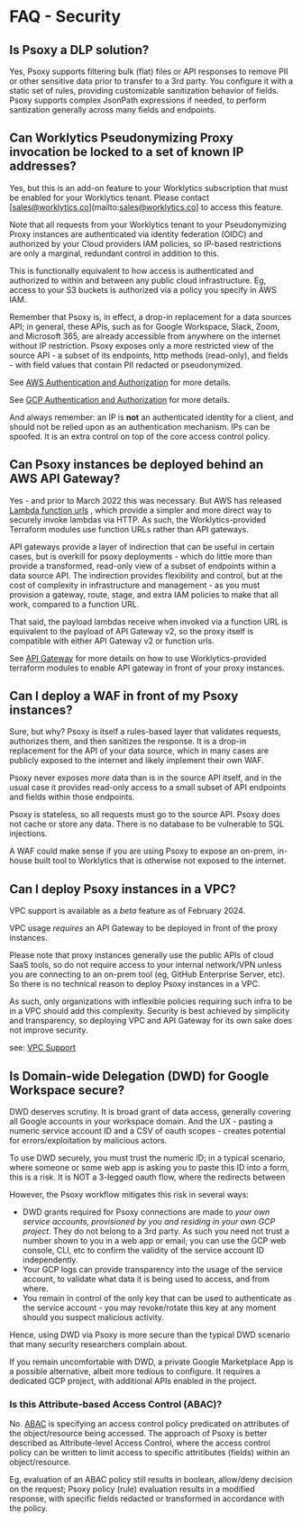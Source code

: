 # FAQ - Security

## Is Psoxy a DLP solution?

Yes, Psoxy supports filtering bulk (flat) files or API responses to remove PII or other sensitive
data prior to transfer to a 3rd party. You configure it with a static set of rules, providing
customizable sanitization behavior of fields. Psoxy supports complex JsonPath expressions if needed,
to perform santization generally across many fields and endpoints.

## Can Worklytics Pseudonymizing Proxy invocation be locked to a set of known IP addresses?

Yes, but this is an add-on feature to your Worklytics subscription that must be enabled for your
Worklytics tenant. Please contact [sales@worklytics.co](mailto:sales@worklytics.co] to access this
feature.

Note that all requests from your Worklytics tenant to your Pseudonymizing Proxy instances are authenticated via identity
federation (OIDC) and authorized by your Cloud providers IAM policies, so IP-based restrictions are only
a marginal, redundant control in addition to this.

This is functionally equivalent to how access is authenticated and authorized to within and between
any public cloud infrastructure. Eg, access to your S3 buckets is authorized via a policy you
specify in AWS IAM.

Remember that Psoxy is, in effect, a drop-in replacement for a data sources API; in general, these
APIs, such as for Google Workspace, Slack, Zoom, and Microsoft 365, are already accessible from
anywhere on the internet without IP restriction. Psoxy exposes only a more restricted view of the
source API - a subset of its endpoints, http methods (read-only), and fields - with field values
that contain PII redacted or pseudonymized.

See [AWS Authentication and Authorization](aws/authentication-authorization.md) for more details.

See [GCP Authentication and Authorization](gcp/authentication-authorization.md) for more details.

And always remember: an IP is **not** an authenticated identity for a client, and should not be
relied upon as an authentication mechanism. IPs can be spoofed. It is an extra control on top of the core
access control policy.

## Can Psoxy instances be deployed behind an AWS API Gateway?

Yes - and prior to March 2022 this was necessary. But AWS has released
[Lambda function urls](https://docs.aws.amazon.com/lambda/latest/dg/lambda-urls.html) , which
provide a simpler and more direct way to securely invoke lambdas via HTTP. As such, the
Worklytics-provided Terraform modules use function URLs rather than API gateways.

API gateways provide a layer of indirection that can be useful in certain cases, but is overkill for
psoxy deployments - which do little more than provide a transformed, read-only view of a subset of
endpoints within a data source API. The indirection provides flexibility and control, but at the
cost of complexity in infrastructure and management - as you must provision a gateway, route, stage,
and extra IAM policies to make that all work, compared to a function URL.

That said, the payload lambdas receive when invoked via a function URL is equivalent to the payload
of API Gateway v2, so the proxy itself is compatible with either API Gateway v2 or function urls.

See [API Gateway](aws/guides/api-gateway.md) for more details on how to use Worklytics-provided
terraform modules to enable API gateway in front of your proxy instances.

## Can I deploy a WAF in front of my Psoxy instances?

Sure, but why? Psoxy is itself a rules-based layer that validates requests, authorizes them, and
then sanitizes the response. It is a drop-in replacement for the API of your data source, which in
many cases are publicly exposed to the internet and likely implement their own WAF.

Psoxy never exposes _more_ data than is in the source API itself, and in the usual case it provides
read-only access to a small subset of API endpoints and fields within those endpoints.

Psoxy is stateless, so all requests must go to the source API. Psoxy does not cache or store any
data. There is no database to be vulnerable to SQL injections.

A WAF could make sense if you are using Psoxy to expose an on-prem, in-house built tool to
Worklytics that is otherwise not exposed to the internet.

## Can I deploy Psoxy instances in a VPC?

VPC support is available as a *beta* feature as of February 2024.

VPC usage *requires* an API Gateway to be deployed in front of the proxy instances.

Please note that proxy instances generally use the public APIs of cloud SaaS tools, so do not require
access to your internal network/VPN unless you are connecting to an on-prem tool (eg, GitHub
Enterprise Server, etc).  So there is no technical reason to deploy Psoxy instances in a VPC.

As such, only organizations with inflexible policies requiring such infra to be in a VPC should add
this complexity. Security is best achieved by simplicity and transparency, so deploying VPC
and API Gateway for its own sake does not improve security.

see: [VPC Support](aws/guides/lambdas-on-vpc.md)

## Is Domain-wide Delegation (DWD) for Google Workspace secure?

DWD deserves scrutiny. It is broad grant of data access, generally covering all Google accounts in
your workspace domain. And the UX - pasting a numeric service account ID and a CSV of oauth scopes -
creates potential for errors/exploitation by malicious actors.

To use DWD securely, you must trust the numeric ID; in a typical scenario, where someone or some web
app is asking you to paste this ID into a form, this is a risk. It is NOT a 3-legged oauth flow,
where the redirects between

However, the Psoxy workflow mitigates this risk in several ways:

- DWD grants required for Psoxy connections are made to _your own service accounts, provisioned by
  you and residing in your own GCP project_. They do not belong to a 3rd party. As such you need not
  trust a number shown to you in a web app or email; you can use the GCP web console, CLI, etc to
  confirm the validity of the service account ID independently.
- Your GCP logs can provide transparency into the usage of the service account, to validate what
  data it is being used to access, and from where.
- You remain in control of the only key that can be used to authenticate as the service account -
  you may revoke/rotate this key at any moment should you suspect malicious activity.

Hence, using DWD via Psoxy is more secure than the typical DWD scenario that many security
researchers complain about.

If you remain uncomfortable with DWD, a private Google Marketplace App is a possible alternative,
albeit more tedious to configure. It requires a dedicated GCP project, with additional APIs enabled
in the project.


### Is this Attribute-based Access Control (ABAC)?
No. [ABAC](https://en.wikipedia.org/wiki/Attribute-based_access_control) is specifying an access
control policy predicated on attributes of the object/resource being accessed. The approach of Psoxy
is better described as Attribute-level Access Control, where the access control policy can be
written to limit access to specific attritibutes (fields) within an object/resource.

Eg, evaluation of an ABAC policy still results in boolean, allow/deny decision on the request; Psoxy
policy (rule) evaluation results in a modified response, with specific fields redacted or
transformed in accordance with the policy.

